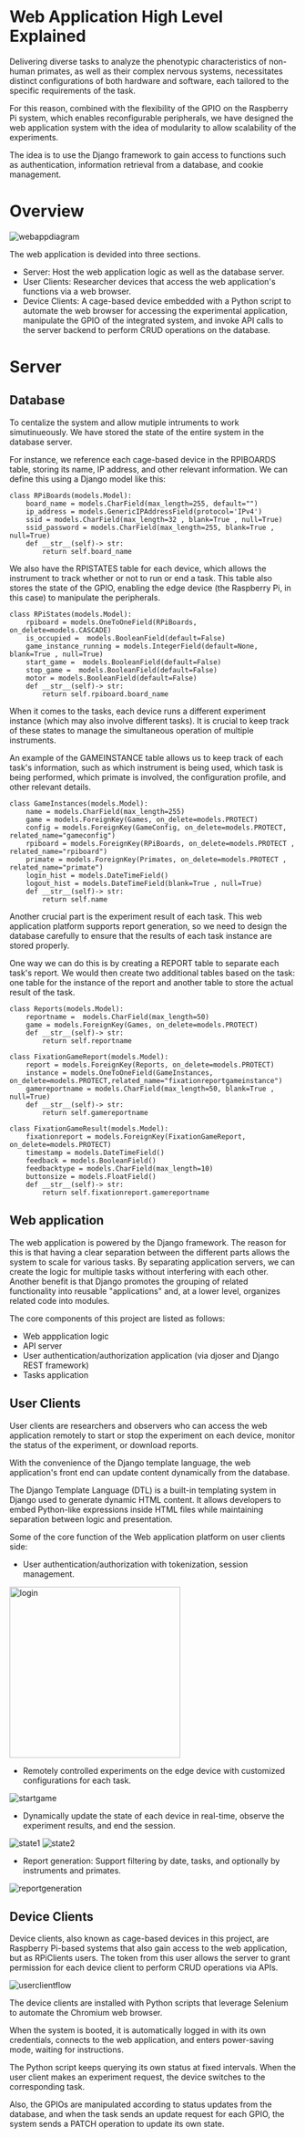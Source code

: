 # Web Application High Level Explained

Delivering diverse tasks to analyze the phenotypic characteristics of non-human primates, as well as their complex nervous systems, necessitates distinct configurations of both hardware and software, each tailored to the specific requirements of the task.

For this reason, combined with the flexibility of the GPIO on the Raspberry Pi system, which enables reconfigurable peripherals, we have designed the web application system with the idea of modularity to allow scalability of the experiments.

The idea is to use the Django framework to gain access to functions such as authentication, information retrieval from a database, and cookie management.

# Overview

<img src="/images/WebAppDiagram.jpg" alt="webappdiagram" />

The web application is devided into three sections.

- Server: Host the web application logic as well as the database server.
- User Clients: Researcher devices that access the web application's functions via a web browser.
- Device Clients: A cage-based device embedded with a Python script to automate the web browser for accessing the experimental application, manipulate the GPIO of the integrated system, and invoke API calls to the server backend to perform CRUD operations on the database.


# Server 

## Database

To centalize the system and allow mutiple intruments to work simutinueously. We have stored the state of the entire system in the database server.

For instance, we reference each cage-based device in the RPIBOARDS table, storing its name, IP address, and other relevant information. We can define this using a Django model like this:

```
class RPiBoards(models.Model):
    board_name = models.CharField(max_length=255, default="")  
    ip_address = models.GenericIPAddressField(protocol='IPv4') 
    ssid = models.CharField(max_length=32 , blank=True , null=True) 
    ssid_password = models.CharField(max_length=255, blank=True , null=True)  
    def __str__(self)-> str:
	    return self.board_name

```

We also have the RPISTATES table for each device, which allows the instrument to track whether or not to run or end a task. This table also stores the state of the GPIO, enabling the edge device (the Raspberry Pi, in this case) to manipulate the peripherals.

```
class RPiStates(models.Model):
    rpiboard = models.OneToOneField(RPiBoards, on_delete=models.CASCADE)
    is_occupied =  models.BooleanField(default=False)
    game_instance_running = models.IntegerField(default=None,  blank=True , null=True) 
    start_game =  models.BooleanField(default=False)
    stop_game =  models.BooleanField(default=False)
    motor = models.BooleanField(default=False)
    def __str__(self)-> str:
	    return self.rpiboard.board_name
```

When it comes to the tasks, each device runs a different experiment instance (which may also involve different tasks). It is crucial to keep track of these states to manage the simultaneous operation of multiple instruments.

An example of the GAMEINSTANCE table allows us to keep track of each task's information, such as which instrument is being used, which task is being performed, which primate is involved, the configuration profile, and other relevant details.

```
class GameInstances(models.Model):
    name = models.CharField(max_length=255)
    game = models.ForeignKey(Games, on_delete=models.PROTECT)
    config = models.ForeignKey(GameConfig, on_delete=models.PROTECT, related_name="gameconfig")
    rpiboard = models.ForeignKey(RPiBoards, on_delete=models.PROTECT , related_name="rpiboard")
    primate = models.ForeignKey(Primates, on_delete=models.PROTECT , related_name="primate")
    login_hist = models.DateTimeField()
    logout_hist = models.DateTimeField(blank=True , null=True)
    def __str__(self)-> str:
	    return self.name
```

Another crucial part is the experiment result of each task. This web application platform supports report generation, so we need to design the database carefully to ensure that the results of each task instance are stored properly.

One way we can do this is by creating a REPORT table to separate each task's report. We would then create two additional tables based on the task: one table for the instance of the report and another table to store the actual result of the task.

```
class Reports(models.Model):
    reportname =  models.CharField(max_length=50)
    game = models.ForeignKey(Games, on_delete=models.PROTECT)
    def __str__(self)-> str:
	    return self.reportname

class FixationGameReport(models.Model):
    report = models.ForeignKey(Reports, on_delete=models.PROTECT)
    instance = models.OneToOneField(GameInstances, on_delete=models.PROTECT,related_name="fixationreportgameinstance")
    gamereportname = models.CharField(max_length=50, blank=True , null=True)
    def __str__(self)-> str:
	    return self.gamereportname
    
class FixationGameResult(models.Model):
    fixationreport = models.ForeignKey(FixationGameReport, on_delete=models.PROTECT)
    timestamp = models.DateTimeField()
    feedback = models.BooleanField()
    feedbacktype = models.CharField(max_length=10)
    buttonsize = models.FloatField()
    def __str__(self)-> str:
	    return self.fixationreport.gamereportname

```
## Web application 
The web application is powered by the Django framework. The reason for this is that having a clear separation between the different parts allows the system to scale for various tasks. By separating application servers, we can create the logic for multiple tasks without interfering with each other. Another benefit is that Django promotes the grouping of related functionality into reusable "applications" and, at a lower level, organizes related code into modules.

The core components of this project are listed as follows:

- Web appplication logic
- API server
- User authentication/authorization application (via djoser and Django REST framework)
- Tasks application

## User Clients

User clients are researchers and observers who can access the web application remotely to start or stop the experiment on each device, monitor the status of the experiment, or download reports.

With the convenience of the Django template language, the web application's front end can update content dynamically from the database.

The Django Template Language (DTL) is a built-in templating system in Django used to generate dynamic HTML content. It allows developers to embed Python-like expressions inside HTML files while maintaining separation between logic and presentation.

Some of the core function of the Web application platform on user clients side:

- User authentication/authorization with tokenization, session management.</br>
<img src="/images/login.png" alt="login" width="300"/>

- Remotely controlled experiments on the edge device with customized configurations for each task.
<img src="/images/startgame.png" alt="startgame" />

- Dynamically update the state of each device in real-time, observe the experiment results, and end the session.
<img src="/images/state1.png" alt="state1" />
<img src="/images/state2.png" alt="state2" />

- Report generation: Support filtering by date, tasks, and optionally by instruments and primates.
<img src="/images/reportgeneration.png" alt="reportgeneration" />


## Device Clients

Device clients, also known as cage-based devices in this project, are Raspberry Pi-based systems that also gain access to the web application, but as RPiClients users. The token from this user allows the server to grant permission for each device client to perform CRUD operations via APIs.

<img src="/images/userclientflow.png" alt="userclientflow" />

The device clients are installed with Python scripts that leverage Selenium to automate the Chromium web browser.

When the system is booted, it is automatically logged in with its own credentials, connects to the web application, and enters power-saving mode, waiting for instructions.

The Python script keeps querying its own status at fixed intervals. When the user client makes an experiment request, the device switches to the corresponding task.

Also, the GPIOs are manipulated according to status updates from the database, and when the task sends an update request for each GPIO, the system sends a PATCH operation to update its own state.